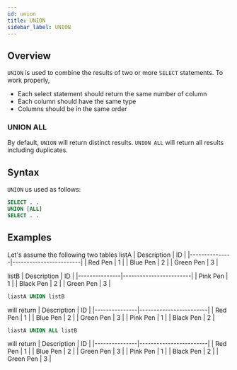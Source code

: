 ```yaml
---
id: union
title: UNION
sidebar_label: UNION
---
```


## Overview

`UNION` is used to combine the results of two or more `SELECT` statements.
To work properly, 
- Each select statement should return the same number of column
- Each column should have the same type
- Columns should be in the same order

### UNION ALL
By default, `UNION` will return distinct results. 
`UNION ALL` will return all results including duplicates.

## Syntax
`UNION` us used as follows:

```sql
SELECT . .
UNION [ALL]
SELECT . .
```

## Examples

Let's assume the following two tables
listA
| Description   | ID                     |
|---------------|------------------------|
| Red Pen       | 1                      |
| Blue Pen      | 2                      | 
| Green Pen     | 3                      |

listB
| Description   | ID                     |
|---------------|------------------------|
| Pink Pen      | 1                      |
| Black Pen     | 2                      | 
| Green Pen     | 3                      |

```sql
liastA UNION listB
```

will return
| Description   | ID                     |
|---------------|------------------------|
| Red Pen       | 1                      |
| Blue Pen      | 2                      | 
| Green Pen     | 3                      |
| Pink Pen      | 1                      |
| Black Pen     | 2                      | 

```sql
liastA UNION ALL listB
```

will return
| Description   | ID                     |
|---------------|------------------------|
| Red Pen       | 1                      |
| Blue Pen      | 2                      | 
| Green Pen     | 3                      |
| Pink Pen      | 1                      |
| Black Pen     | 2                      | 
| Green Pen     | 3                      |
